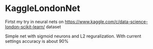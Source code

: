 # KaggleLondonNet
Firtst my try in neural nets on https://www.kaggle.com/c/data-science-london-scikit-learn/ dataset

Simple net with sigmoid neurons and L2 reguralization. With current settings accuracy is about 90%
